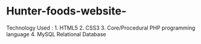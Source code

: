 # Hunter-foods-website-
Technology Used  : 1. HTML5 2. CSS3 3. Core/Procedural PHP programming language 4. MySQL Relational Database
